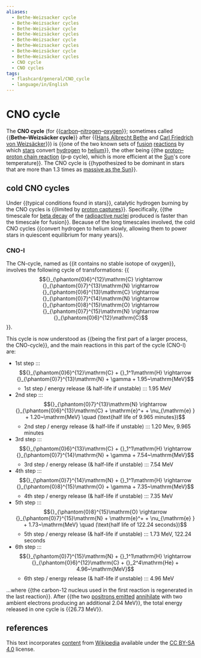 ```yaml
---
aliases:
  - Bethe-Weizsacker cycle
  - Bethe-Weizsacker cycles
  - Bethe-Weizsäcker cycle
  - Bethe-Weizsäcker cycles
  - Bethe–Weizsacker cycle
  - Bethe–Weizsacker cycles
  - Bethe–Weizsäcker cycle
  - Bethe–Weizsäcker cycles
  - CNO cycle
  - CNO cycles
tags:
  - flashcard/general/CNO_cycle
  - language/in/English
---
```


# CNO cycle

The __CNO cycle__ (for {{[carbon](carbon.md)–[nitrogen](nitrogen.md)–[oxygen](oxygen.md)}}; sometimes called {{__Bethe–Weizsäcker cycle__}} after {{[Hans Albrecht Bethe](Hans%20Bethe.md) and [Carl Friedrich von Weizsäcker](Carl%20Friedrich%20von%20Weizsäcker.md)}}) is {{one of the two known sets of [fusion](nuclear%20fusion.md) [reactions](nuclear%20reaction.md) by which [stars](star.md) convert [hydrogen](hydrogen.md) to [helium](helium.md)}}, the other being {{the [proton–proton chain reaction](proton–proton%20chain.md) (p–p cycle), which is more efficient at the [Sun](Sun.md)'s core temperature}}. The CNO cycle is {{hypothesized to be dominant in stars that are more than 1.3 times as [massive as the Sun](solar%20mass.md)}}.

## cold CNO cycles

Under {{typical conditions found in stars}}, catalytic hydrogen burning by the CNO cycles is {{limited by [proton captures](proton%20capture.md)}}. Specifically, {{the timescale for [beta decay](beta%20decay.md) of the [radioactive nuclei](radionuclide.md) produced is faster than the timescale for fusion}}. Because of the long timescales involved, the cold CNO cycles {{convert hydrogen to helium slowly, allowing them to power stars in quiescent equilibrium for many years}}.

### CNO-I

The CN-cycle, named as {{it contains no stable isotope of oxygen}}, involves the following cycle of transformations: {{$${}_{\phantom{0}6}^{12}\mathrm{C} \rightarrow {}_{\phantom{0}7}^{13}\mathrm{N} \rightarrow {}_{\phantom{0}6}^{13}\mathrm{C} \rightarrow {}_{\phantom{0}7}^{14}\mathrm{N} \rightarrow {}_{\phantom{0}8}^{15}\mathrm{O} \rightarrow {}_{\phantom{0}7}^{15}\mathrm{N} \rightarrow {}_{\phantom{0}6}^{12}\mathrm{C}$$}}.

This cycle is now understood as {{being the first part of a larger process, the CNO-cycle}}, and the main reactions in this part of the cycle (CNO-I) are:

- 1st step ::: $${}_{\phantom{0}6}^{12}\mathrm{C} + {}_1^1\mathrm{H} \rightarrow {}_{\phantom{0}7}^{13}\mathrm{N} + \gamma + 1.95~\mathrm{MeV}$$
  - 1st step / energy release (& half-life if unstable) ::: 1.95 MeV
- 2nd step ::: $${}_{\phantom{0}7}^{13}\mathrm{N} \rightarrow {}_{\phantom{0}6}^{13}\mathrm{C} + \mathrm{e}^+ + \nu_{\mathrm{e} } + 1.20~\mathrm{MeV} \quad (\text{half life of 9.965 minutes})$$
  - 2nd step / energy release (& half-life if unstable) ::: 1.20 Mev, 9.965 minutes
- 3rd step ::: $${}_{\phantom{0}6}^{13}\mathrm{C} + {}_1^1\mathrm{H} \rightarrow {}_{\phantom{0}7}^{14}\mathrm{N} + \gamma + 7.54~\mathrm{MeV}$$
  - 3rd step / energy release (& half-life if unstable) ::: 7.54 MeV
- 4th step ::: $${}_{\phantom{0}7}^{14}\mathrm{N} + {}_1^1\mathrm{H} \rightarrow {}_{\phantom{0}8}^{15}\mathrm{O} + \gamma + 7.35~\mathrm{MeV}$$
  - 4th step / energy release (& half-life if unstable) ::: 7.35 MeV
- 5th step ::: $${}_{\phantom{0}8}^{15}\mathrm{O} \rightarrow {}_{\phantom{0}7}^{15}\mathrm{N} + \mathrm{e}^+ + \nu_{\mathrm{e} } + 1.73~\mathrm{MeV} \quad (\text{half life of 122.24 seconds})$$
  - 5th step / energy release (& half-life if unstable) ::: 1.73 MeV, 122.24 seconds
- 6th step ::: $${}_{\phantom{0}7}^{15}\mathrm{N} + {}_1^1\mathrm{H} \rightarrow {}_{\phantom{0}6}^{12}\mathrm{C} + {}_2^4\mathrm{He} + 4.96~\mathrm{MeV}$$
  - 6th step / energy release (& half-life if unstable) ::: 4.96 MeV

...where {{the carbon-12 nucleus used in the first reaction is regenerated in the last reaction}}. After {{the two [positrons emitted](positron%20emission.md) [annihilate](annihilation.md) with two ambient electrons producing an additional 2.04 MeV}}, the total energy released in one cycle is {{26.73 MeV}}.

## references

This text incorporates [content](https://en.wikipedia.org/wiki/CNO_cycle) from [Wikipedia](Wikipedia.md) available under the [CC BY-SA 4.0](https://creativecommons.org/licenses/by-sa/4.0/) license.
